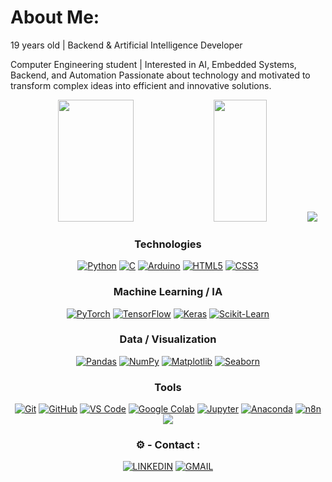 # About Me:
19 years old | Backend & Artificial Intelligence Developer

Computer Engineering student | Interested in AI, Embedded Systems, Backend, and Automation
Passionate about technology and motivated to transform complex ideas into efficient and innovative solutions.
<!--Status Tecnoligia-->
<div align="center">  
  <img width="49%" height="195px" src="https://github-readme-stats.vercel.app/api?username=Ka1ux&show_icons=true&count_private=true&hide_border=true&title_color=FFFFFF&icon_color=1E90FF&text_color=FFFFFF&bg_color=0d1117" /> 
  <img width="41%" height="195px" src="https://github-readme-stats.vercel.app/api/top-langs/?username=Ka1ux&layout=compact&hide_border=true&title_color=FFFFFF&text_color=FFFFFF&bg_color=0d1117" />
  

<!--Minhas Habilidades-->

<img src="https://user-images.githubusercontent.com/73097560/115834477-dbab4500-a447-11eb-908a-139a6edaec5c.gif">

### Technologies
[![Python](https://img.shields.io/badge/python-000000?style=for-the-badge&logo=python&logoColor=white)]()
[![C](https://img.shields.io/badge/c-000000?style=for-the-badge&logo=cplusplus&logoColor=white)]()
[![Arduino](https://img.shields.io/badge/arduino-000000?style=for-the-badge&logo=arduino&logoColor=white)]()
[![HTML5](https://img.shields.io/badge/html-000000?style=for-the-badge&logo=html5&logoColor=white)]()
[![CSS3](https://img.shields.io/badge/css-000000?style=for-the-badge&logo=css3&logoColor=white)]()

### Machine Learning / IA
[![PyTorch](https://img.shields.io/badge/PyTorch-000000?style=for-the-badge&logo=PyTorch&logoColor=white)]()
[![TensorFlow](https://img.shields.io/badge/TensorFlow-000000?style=for-the-badge&logo=tensorflow&logoColor=white)]()
[![Keras](https://img.shields.io/badge/Keras-000000?style=for-the-badge&logo=keras&logoColor=white)]()
[![Scikit-Learn](https://img.shields.io/badge/scikit--learn-000000?style=for-the-badge&logo=scikitlearn&logoColor=white)]()

### Data / Visualization
[![Pandas](https://img.shields.io/badge/pandas-000000?style=for-the-badge&logo=pandas&logoColor=white)]()
[![NumPy](https://img.shields.io/badge/NumPy-000000?style=for-the-badge&logo=numpy&logoColor=white)]()
[![Matplotlib](https://img.shields.io/badge/Matplotlib-000000?style=for-the-badge&logo=matplotlib&logoColor=white)]()
[![Seaborn](https://img.shields.io/badge/Seaborn-000000?style=for-the-badge&logo=seaborn&logoColor=white)]()


### Tools
[![Git](https://img.shields.io/badge/git-000000?style=for-the-badge&logo=git&logoColor=white)]()
[![GitHub](https://img.shields.io/badge/github-000000?style=for-the-badge&logo=github&logoColor=white)]()
[![VS Code](https://img.shields.io/badge/vs%20code-000000?style=for-the-badge&logo=visual-studio-code&logoColor=white)]()
[![Google Colab](https://img.shields.io/badge/Google%20Colab-000000?style=for-the-badge&logo=googlecolab&logoColor=white)]()
[![Jupyter](https://img.shields.io/badge/Jupyter-000000?style=for-the-badge&logo=jupyter&logoColor=white)]()
[![Anaconda](https://img.shields.io/badge/anaconda-000000?style=for-the-badge&logo=anaconda&logoColor=white)]()
[![n8n](https://img.shields.io/badge/n8n-000000?style=for-the-badge&logo=n8n&logoColor=white)]()
<img src="https://user-images.githubusercontent.com/73097560/115834477-dbab4500-a447-11eb-908a-139a6edaec5c.gif">

<!--Area de Contato-->
### ⚙️ - Contact :

[![LINKEDIN](https://go-skill-icons.vercel.app/api/icons?i=linkedin)]()
[![GMAIL](https://skillicons.dev/icons?i=gmail)]()
